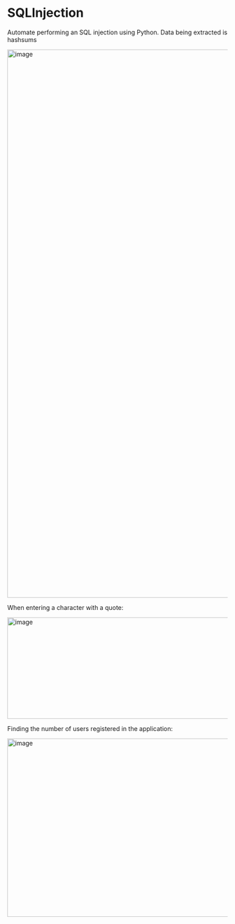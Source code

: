 # SQLInjection

Automate performing an SQL injection using Python. Data being extracted is hashsums

<img width="1526" height="1254" alt="image" src="https://github.com/user-attachments/assets/38fcb4e2-5a19-4e8d-b69c-466e418e8376" />

When entering a character with a quote:

<img width="538" height="232" alt="image" src="https://github.com/user-attachments/assets/6ebc74fd-b629-4f47-b409-8371e86d0569" />

Finding the number of users registered in the application:

<img width="775" height="408" alt="image" src="https://github.com/user-attachments/assets/685960e2-90a7-4425-a7e2-b94553aa0e5d" />
